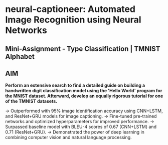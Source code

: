 # neural-captioneer: Automated Image Recognition using Neural Networks

## Mini-Assignment - Type Classification | TMNIST Alphabet

## AIM
<b>Perform an extensive search to find a detailed guide on building a handwritten digit classification model using the 'Hello World' program for the MNIST dataset. Afterward, develop an equally rigorous tutorial for one of the TMNIST datasets.</b>

-> Outperformed with 95% image identification accuracy using CNN+LSTM, and ResNet+GRU models for image captioning.
-> Fine-tuned pre-trained networks and optimized hyperparameters for improved performance.
-> Surpassed baseline model with BLEU-4 scores of 0.67 (CNN+LSTM) and 0.71 (ResNet+GRU).
-> Demonstrated the power of deep learning in combining computer vision and natural language processing.